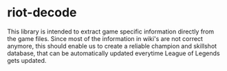 riot-decode
===========

This library is intended to extract game specific information directly from the game files. Since most of the information in wiki's are not correct anymore, this should enable us to create a reliable champion and skillshot database, that can be automatically updated everytime League of Legends gets updated.
